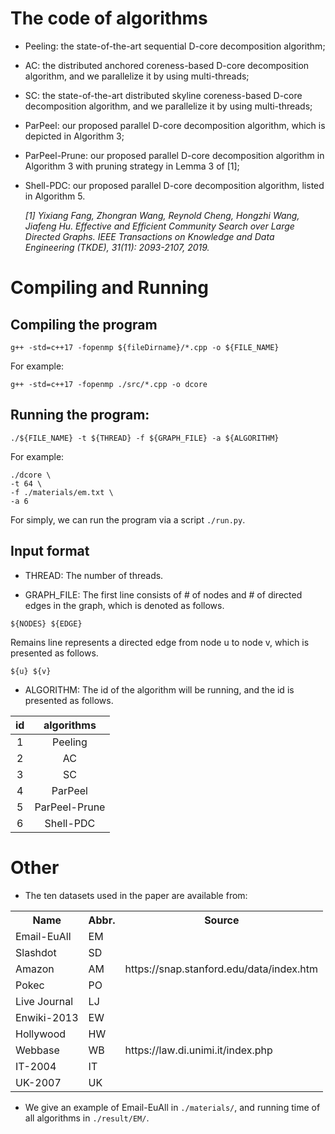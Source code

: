 # The code of algorithms
* Peeling: the state-of-the-art sequential D-core decomposition algorithm;
* AC: the distributed anchored coreness-based D-core decomposition algorithm, and we parallelize it by using multi-threads;
* SC: the state-of-the-art distributed skyline coreness-based D-core decomposition algorithm, and we parallelize it by using multi-threads;
* ParPeel: our proposed parallel D-core decomposition algorithm, which is depicted in Algorithm 3;
* ParPeel-Prune: our proposed parallel D-core decomposition algorithm in Algorithm 3 with pruning strategy in Lemma 3 of [1];
* Shell-PDC: our proposed parallel D-core decomposition algorithm, listed in Algorithm 5.

  *[1] Yixiang Fang, Zhongran Wang, Reynold Cheng, Hongzhi Wang, Jiafeng Hu. Effective and Efficient Community Search over Large Directed Graphs. IEEE Transactions on Knowledge and Data Engineering (TKDE), 31(11): 2093-2107, 2019.*

# Compiling and Running
## Compiling the program
```
g++ -std=c++17 -fopenmp ${fileDirname}/*.cpp -o ${FILE_NAME}
```

For example:
```
g++ -std=c++17 -fopenmp ./src/*.cpp -o dcore
```


## Running the program:
```
./${FILE_NAME} -t ${THREAD} -f ${GRAPH_FILE} -a ${ALGORITHM}
```

For example:
```
./dcore \
-t 64 \
-f ./materials/em.txt \
-a 6 
```

For simply, we can run the program via a script ```./run.py```.




## Input format
* THREAD:
The number of threads.

* GRAPH_FILE:
The first line consists of # of nodes and # of directed edges in the graph, which is denoted as follows.
```
${NODES} ${EDGE}
``` 
Remains line represents a directed edge from node u to node v, which is presented as follows.
```
${u} ${v}
```


* ALGORITHM:
The id of the algorithm will be running, and the id is presented as follows.

| id | algorithms |
| :----: | :----: |
| 1 | Peeling |
| 2 | AC |
| 3 | SC |
| 4 | ParPeel |
| 5 | ParPeel-Prune |
| 6 | Shell-PDC |

# Other
* The ten datasets used in the paper are available from:


<div style="text-align:center">
    <table>
        <tbody>
        <tr>
            <th>Name</th>
            <th>Abbr.</th>
            <th>Source</th>
        </tr>
        <tr>
            <td>Email-EuAll</td>
            <td>EM</td>
            <td rowspan="5">https://snap.stanford.edu/data/index.htm</td>
        </tr>
        <tr>
            <td>Slashdot</td>
            <td>SD</td>
        </tr>
        <tr>
            <td>Amazon</td>
            <td>AM</td>
        </tr>
        <tr>
            <td>Pokec</td>
            <td>PO</td>
        </tr>
        <tr>
            <td>Live Journal</td>
            <td>LJ</td>
        </tr>
        <tr>
            <td>Enwiki-2013</td>
            <td>EW</td>
            <td rowspan="5">https://law.di.unimi.it/index.php</td>
        </tr>
        <tr>
            <td>Hollywood</td>
            <td>HW</td>
        </tr>
        <tr>
            <td>Webbase</td>
            <td>WB</td>
        </tr>
        <tr>
            <td>IT-2004</td>
            <td>IT</td>
        </tr>
        <tr>
            <td>UK-2007</td>
            <td>UK</td>
        </tr>
        </tbody>
    </table>
</div>

* We give an example of Email-EuAll in ```./materials/```, and running time of all algorithms in ```./result/EM/```.
